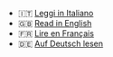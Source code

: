 - 🇮🇹 [Leggi in Italiano](./README_ita.md)
- 🇬🇧 [Read in English](./README_eng.md)
- 🇫🇷 [Lire en Français](./README_fr.md)
- 🇩🇪 [Auf Deutsch lesen](./README_de.md)
